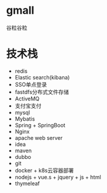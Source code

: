 # gmall
谷粒谷粒

# 技术栈
- redis
- Elastic search(kibana)
- SSO单点登录
- fastdfs分布式文件存储
- ActiveMQ
- 支付宝支付
- mysql
- Mybatis
- Spring + SpringBoot
- Nginx
- apache web server
- idea
- maven
- dubbo
- git
- docker + k8s云容器部署
- nodejs + vue.s + jquery + js + html
- thymeleaf